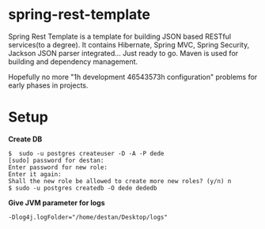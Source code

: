 spring-rest-template
====================
 
Spring Rest Template is a template for building JSON based RESTful services(to a degree). It contains Hibernate, Spring MVC, Spring Security, Jackson JSON parser integrated... Just ready to go. Maven is used for building and dependency management.

Hopefully no more "1h development 46543573h configuration" problems for early phases in projects.

Setup
=====

**Create DB**

    $  sudo -u postgres createuser -D -A -P dede
    [sudo] password for destan: 
    Enter password for new role: 
    Enter it again: 
    Shall the new role be allowed to create more new roles? (y/n) n
    $ sudo -u postgres createdb -O dede dededb

**Give JVM parameter for logs**

    -Dlog4j.logFolder="/home/destan/Desktop/logs"
